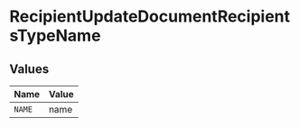 # RecipientUpdateDocumentRecipientsTypeName


## Values

| Name   | Value  |
| ------ | ------ |
| `NAME` | name   |